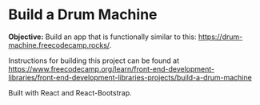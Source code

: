 # Build a Drum Machine

**Objective:** Build an app that is functionally similar to this: <a href="https://drum-machine.freecodecamp.rocks/" target="_blank" rel="noopener noreferrer nofollow">https://drum-machine.freecodecamp.rocks/</a>.

Instructions for building this project can be found at https://www.freecodecamp.org/learn/front-end-development-libraries/front-end-development-libraries-projects/build-a-drum-machine

Built with React and React-Bootstrap.

